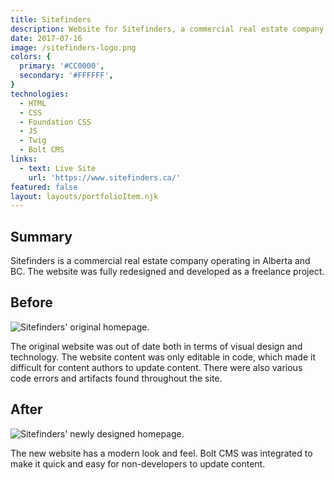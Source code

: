 ```yaml
---
title: Sitefinders
description: Website for Sitefinders, a commercial real estate company.
date: 2017-07-16
image: /sitefinders-logo.png
colors: {
  primary: '#CC0000',
  secondary: '#FFFFFF',
}
technologies:
  - HTML
  - CSS
  - Foundation CSS
  - JS
  - Twig
  - Bolt CMS
links:
  - text: Live Site
    url: 'https://www.sitefinders.ca/'
featured: false
layout: layouts/portfolioItem.njk
---
```


## Summary
Sitefinders is a commercial real estate company operating in Alberta and BC. The website was fully redesigned and developed as a freelance project.

## Before
![Sitefinders' original homepage.](/assets/portfolio/sitefinders/screenshot-old-home.png)

The original website was out of date both in terms of visual design and technology. The website content was only editable in code, which made it difficult for content authors to update content. There were also various code errors and artifacts found throughout the site.

## After
![Sitefinders' newly designed homepage.](/assets/portfolio/sitefinders/screenshot-new-home.png)

The new website has a modern look and feel. Bolt CMS was integrated to make it quick and easy for non-developers to update content.
